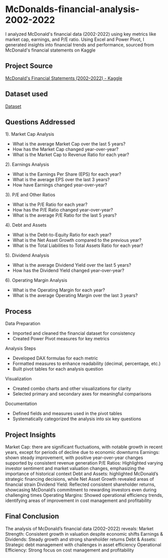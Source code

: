 # McDonalds-financial-analysis-2002-2022
I analyzed McDonald's financial data (2002-2022) using key metrics like market cap, earnings, and P/E ratio. Using Excel and Power Pivot, I generated insights into financial trends and performance, sourced from McDonald's financial statements on Kaggle
## Project Source
<a href="https://www.kaggle.com/datasets/mikhail1681/mcdonalds-financial-statements-2002-2022">McDonald's Financial Statements (2002–2022) - Kaggle<a/>
## Dataset used
<a href="https://github.com/frimyutama/mcdonalds-financial-analysis-2002-2022/blob/main/McD%20Finstat.xlsx">Dataset<a/>

## Questions Addressed
1). Market Cap Analysis
 - What is the average Market Cap over the last 5 years?
 - How has the Market Cap changed year-over-year?
 - What is the Market Cap to Revenue Ratio for each year?

2). Earnings Analysis
 - What is the Earnings Per Share (EPS) for each year?
 - What is the average EPS over the last 3 years?
 - How have Earnings changed year-over-year?

3). P/E and Other Ratios
 - What is the P/E Ratio for each year?
 - How has the P/E Ratio changed year-over-year?
 - What is the average P/E Ratio for the last 5 years?

4). Debt and Assets
 - What is the Debt-to-Equity Ratio for each year?
 - What is the Net Asset Growth compared to the previous year?
 - What is the Total Liabilities to Total Assets Ratio for each year?

5). Dividend Analysis
 - What is the average Dividend Yield over the last 5 years?
 - How has the Dividend Yield changed year-over-year?

6). Operating Margin Analysis
 - What is the Operating Margin for each year?
 - What is the average Operating Margin over the last 3 years?

## Process
Data Preparation
 - Imported and cleaned the financial dataset for consistency
 - Created Power Pivot measures for key metrics

Analysis Steps
 - Developed DAX formulas for each metric
 - Formatted measures to enhance readability (decimal, percentage, etc.)
 - Built pivot tables for each analysis question

Visualization
 - Created combo charts and other visualizations for clarity
 - Selected primary and secondary axes for meaningful comparisons

Documentation
 - Defined fields and measures used in the pivot tables
 - Systematically categorized the analysis into six key questions

## Project Insights
Market Cap: there are significant fluctuations, with notable growth in recent years, except for periods of decline due to economic downturns
Earnings: shown steady improvement, with positive year-over-year changes supported by consistent revenue generation
P/E Ratios: Highlighted varying investor sentiment and market valuation changes, emphasizing the importance of historical context
Debt and Assets: highlighted McDonald’s strategic financing decisions, while Net Asset Growth revealed areas of financial strain
Dividend Yield: Reflected consistent shareholder returns, showcasing McDonald’s commitment to rewarding investors even during challenging times
Operating Margins: Showed operational efficiency trends, identifying areas of improvement in cost management and profitability

## Final Conclusion
The analysis of McDonald’s financial data (2002–2022) reveals:
Market Strength: Consistent growth in valuation despite economic shifts
Earnings & Dividends: Steady growth and strong shareholder returns
Debt & Assets: Strategic debt management with challenges in asset efficiency
Operational Efficiency: Strong focus on cost management and profitability

